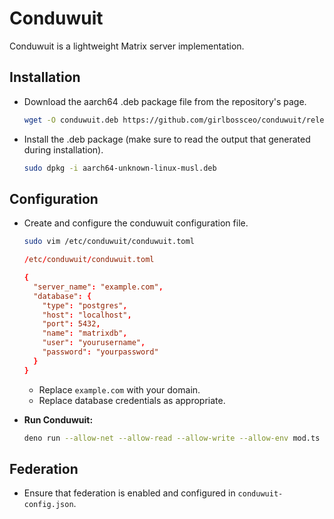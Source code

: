 # Conduwuit

Conduwuit is a lightweight Matrix server implementation.

## Installation

- Download the aarch64 .deb package file from the repository's page.

    ```sh
    wget -O conduwuit.deb https://github.com/girlbossceo/conduwuit/releases/download/v0.4.6/aarch64-unknown-linux-musl.deb
    ```

- Install the .deb package (make sure to read the output that generated during installation).

   ```sh
   sudo dpkg -i aarch64-unknown-linux-musl.deb
   ```

## Configuration

- Create and configure the conduwuit configuration file.

    ```sh
    sudo vim /etc/conduwuit/conduwuit.toml
    ```

    ```toml
    /etc/conduwuit/conduwuit.toml

    {
      "server_name": "example.com",
      "database": {
        "type": "postgres",
        "host": "localhost",
        "port": 5432,
        "name": "matrixdb",
        "user": "yourusername",
        "password": "yourpassword"
      }
    }
    ```
    - Replace `example.com` with your domain.
    - Replace database credentials as appropriate.

- **Run Conduwuit:**
    ```sh
    deno run --allow-net --allow-read --allow-write --allow-env mod.ts
    ```

## Federation

- Ensure that federation is enabled and configured in `conduwuit-config.json`.
